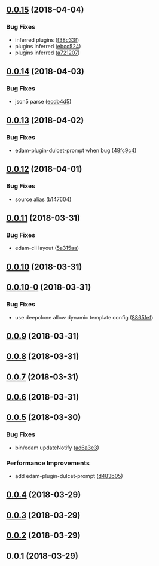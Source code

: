 <a name="0.0.15"></a>
## [0.0.15](https://github.com/imcuttle/edam/compare/v0.0.14...v0.0.15) (2018-04-04)


### Bug Fixes

* inferred plugins ([f38c33f](https://github.com/imcuttle/edam/commit/f38c33f))
* plugins inferred ([ebcc524](https://github.com/imcuttle/edam/commit/ebcc524))
* plugins inferred ([a721207](https://github.com/imcuttle/edam/commit/a721207))



<a name="0.0.14"></a>
## [0.0.14](https://github.com/imcuttle/edam/compare/v0.0.13...v0.0.14) (2018-04-03)


### Bug Fixes

* json5 parse ([ecdb4d5](https://github.com/imcuttle/edam/commit/ecdb4d5))



<a name="0.0.13"></a>
## [0.0.13](https://github.com/imcuttle/edam/compare/v0.0.12...v0.0.13) (2018-04-02)


### Bug Fixes

* edam-plugin-dulcet-prompt when bug ([48fc9c4](https://github.com/imcuttle/edam/commit/48fc9c4))



<a name="0.0.12"></a>
## [0.0.12](https://github.com/imcuttle/edam/compare/v0.0.11...v0.0.12) (2018-04-01)


### Bug Fixes

* source alias ([b147604](https://github.com/imcuttle/edam/commit/b147604))



<a name="0.0.11"></a>
## [0.0.11](https://github.com/imcuttle/edam/compare/v0.0.10...v0.0.11) (2018-03-31)


### Bug Fixes

* edam-cli layout ([5a315aa](https://github.com/imcuttle/edam/commit/5a315aa))



<a name="0.0.10"></a>
## [0.0.10](https://github.com/imcuttle/edam/compare/v0.0.10-0...v0.0.10) (2018-03-31)



<a name="0.0.10-0"></a>
## [0.0.10-0](https://github.com/imcuttle/edam/compare/v0.0.9...v0.0.10-0) (2018-03-31)


### Bug Fixes

* use deepclone allow dynamic template config ([8865fef](https://github.com/imcuttle/edam/commit/8865fef))



<a name="0.0.9"></a>
## [0.0.9](https://github.com/imcuttle/edam/compare/v0.0.8...v0.0.9) (2018-03-31)



<a name="0.0.8"></a>
## [0.0.8](https://github.com/imcuttle/edam/compare/v0.0.7...v0.0.8) (2018-03-31)



<a name="0.0.7"></a>
## [0.0.7](https://github.com/imcuttle/edam/compare/v0.0.6...v0.0.7) (2018-03-31)



<a name="0.0.6"></a>
## [0.0.6](https://github.com/imcuttle/edam/compare/v0.0.5...v0.0.6) (2018-03-31)



<a name="0.0.5"></a>
## [0.0.5](https://github.com/imcuttle/edam/compare/v0.0.4...v0.0.5) (2018-03-30)


### Bug Fixes

* bin/edam updateNotify ([ad6a3e3](https://github.com/imcuttle/edam/commit/ad6a3e3))


### Performance Improvements

* add edam-plugin-dulcet-prompt ([d483b05](https://github.com/imcuttle/edam/commit/d483b05))



<a name="0.0.4"></a>
## [0.0.4](https://github.com/imcuttle/edam/compare/v0.0.3...v0.0.4) (2018-03-29)



<a name="0.0.3"></a>
## [0.0.3](https://github.com/imcuttle/edam/compare/v0.0.2...v0.0.3) (2018-03-29)



<a name="0.0.2"></a>
## [0.0.2](https://github.com/imcuttle/edam/compare/v0.0.1...v0.0.2) (2018-03-29)



<a name="0.0.1"></a>
## 0.0.1 (2018-03-29)



